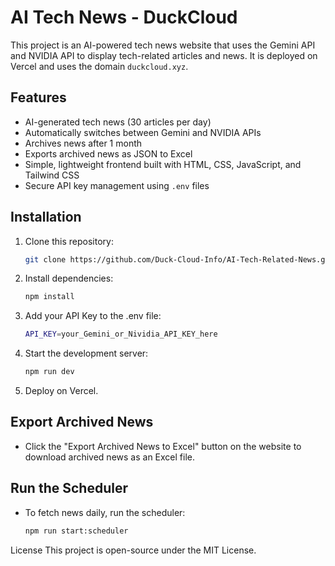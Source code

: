 # AI Tech News - DuckCloud

This project is an AI-powered tech news website that uses the Gemini API and NVIDIA API to display tech-related articles and news. It is deployed on Vercel and uses the domain `duckcloud.xyz`.

## Features
- AI-generated tech news (30 articles per day)
- Automatically switches between Gemini and NVIDIA APIs
- Archives news after 1 month
- Exports archived news as JSON to Excel
- Simple, lightweight frontend built with HTML, CSS, JavaScript, and Tailwind CSS
- Secure API key management using `.env` files

## Installation
1. Clone this repository:
   ```bash
   git clone https://github.com/Duck-Cloud-Info/AI-Tech-Related-News.git
   ```

2.  Install dependencies:
    ```bash
    npm install
    ```

3.  Add your API Key to the .env file:
    ```bash
    API_KEY=your_Gemini_or_Nividia_API_KEY_here
    ```

4.  Start the development server:
    ```bash
    npm run dev
    ```

5.  Deploy on Vercel.

## Export Archived News
- Click the "Export Archived News to Excel" button on the website to download archived news as an Excel file.

## Run the Scheduler
- To fetch news daily, run the scheduler:
  ```bash
  npm run start:scheduler
  ```

License
This project is open-source under the MIT License.



